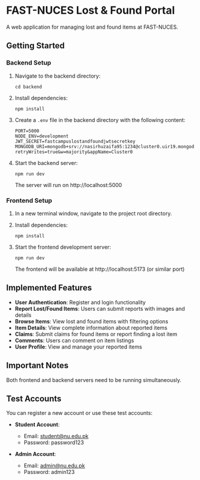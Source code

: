 
# FAST-NUCES Lost & Found Portal

A web application for managing lost and found items at FAST-NUCES.

## Getting Started

### Backend Setup

1. Navigate to the backend directory:
   ```
   cd backend
   ```

2. Install dependencies:
   ```
   npm install
   ```

3. Create a `.env` file in the backend directory with the following content:
   ```
   PORT=5000
   NODE_ENV=development
   JWT_SECRET=fastcampuslostandfoundjwtsecretkey
   MONGODB_URI=mongodb+srv://nasirhuzaifa95:1234@cluster0.uir19.mongodb.net/?retryWrites=true&w=majority&appName=Cluster0
   ```

4. Start the backend server:
   ```
   npm run dev
   ```
   The server will run on http://localhost:5000

### Frontend Setup

1. In a new terminal window, navigate to the project root directory.

2. Install dependencies:
   ```
   npm install
   ```

3. Start the frontend development server:
   ```
   npm run dev
   ```
   The frontend will be available at http://localhost:5173 (or similar port)

## Implemented Features

- **User Authentication**: Register and login functionality
- **Report Lost/Found Items**: Users can submit reports with images and details
- **Browse Items**: View lost and found items with filtering options
- **Item Details**: View complete information about reported items
- **Claims**: Submit claims for found items or report finding a lost item
- **Comments**: Users can comment on item listings
- **User Profile**: View and manage your reported items

## Important Notes

Both frontend and backend servers need to be running simultaneously.

## Test Accounts

You can register a new account or use these test accounts:

- **Student Account**:
  - Email: student@nu.edu.pk
  - Password: password123

- **Admin Account**:
  - Email: admin@nu.edu.pk
  - Password: admin123

